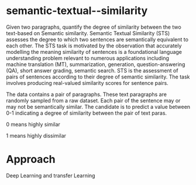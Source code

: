 # semantic-textual--similarity
Given two paragraphs, quantify the degree of similarity between the two text-based on Semantic similarity. Semantic Textual Similarity (STS) assesses the degree to which two sentences are semantically equivalent to each other.
The STS task is motivated by the observation that accurately modelling the meaning similarity of sentences is a foundational language understanding problem relevant to numerous applications including machine translation (MT), summarization, generation, question-answering (QA), short answer grading, semantic search. STS is the assessment of pairs of sentences according to their degree of semantic similarity.
The task involves producing real-valued similarity scores for sentence pairs.

The data contains a pair of paragraphs. These text paragraphs are randomly sampled from a raw dataset. Each pair of the sentence may or may not be semantically similar. The candidate is to predict a value between 0-1 indicating a degree of similarity between the pair of text paras.

0 means highly similar

1 means highly dissimilar

# Approach
Deep Learning and transfer Learning
